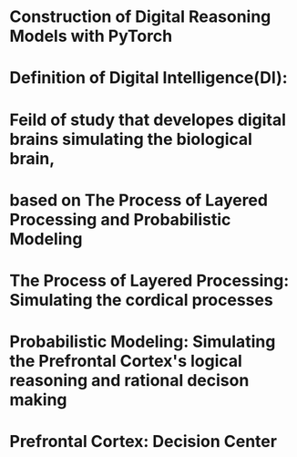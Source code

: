 # Construction of Digital Reasoning Models with PyTorch
#
#
#
# Definition of Digital Intelligence(DI):
# Feild of study that developes digital brains simulating the biological brain, 
# based on The Process of Layered Processing and Probabilistic Modeling
#
#
# The Process of Layered Processing: Simulating the cordical processes 
#
# Probabilistic Modeling: Simulating the Prefrontal Cortex's logical reasoning and rational decison making 
#
# Prefrontal Cortex: Decision Center
